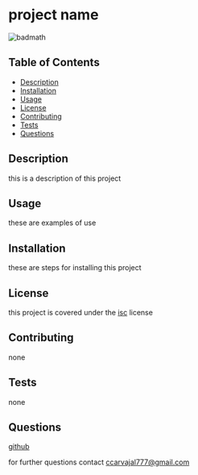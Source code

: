# project name
  ![badmath](https://img.shields.io/badge/license-isc-9cf)
    
  ## Table of Contents
  - [Description](#description)
  - [Installation](#installation)
  - [Usage](#usage)
  - [License](#license)
  - [Contributing](#contributing)
  - [Tests](#tests)
  - [Questions](#questions)
  
  
  ## Description
 this is a description of this project

  ## Usage
  these are examples of use

  ## Installation
  these are steps for installing this project

  ## License
  this project is covered under the 
    [isc](https://choosealicense.com/licenses/isc) license 
    

  ## Contributing
  none

  ## Tests
  none

  ## Questions
  [github](https://github.com/chriscarv)
  
  for further questions contact ccarvajal777@gmail.com


